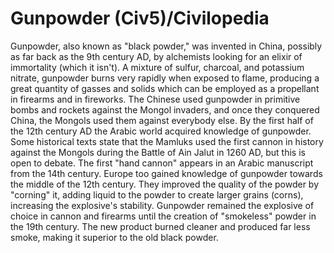 # Gunpowder (Civ5)/Civilopedia

Gunpowder, also known as "black powder," was invented in China, possibly as far back as the 9th century AD, by alchemists looking for an elixir of immortality (which it isn't). A mixture of sulfur, charcoal, and potassium nitrate, gunpowder burns very rapidly when exposed to flame, producing a great quantity of gasses and solids which can be employed as a propellant in firearms and in fireworks. The Chinese used gunpowder in primitive bombs and rockets against the Mongol invaders, and once they conquered China, the Mongols used them against everybody else.
By the first half of the 12th century AD the Arabic world acquired knowledge of gunpowder. Some historical texts state that the Mamluks used the first cannon in history against the Mongols during the Battle of Ain Jalut in 1260 AD, but this is open to debate. The first "hand cannon" appears in an Arabic manuscript from the 14th century.
Europe too gained knowledge of gunpowder towards the middle of the 12th century. They improved the quality of the powder by "corning" it, adding liquid to the powder to create larger grains (corns), increasing the explosive's stability.
Gunpowder remained the explosive of choice in cannon and firearms until the creation of "smokeless" powder in the 19th century. The new product burned cleaner and produced far less smoke, making it superior to the old black powder.